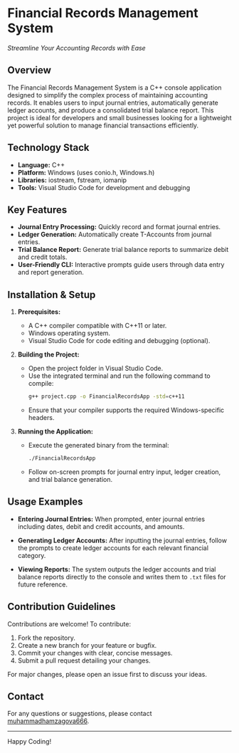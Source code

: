 # Financial Records Management System
*Streamline Your Accounting Records with Ease*

## Overview
The Financial Records Management System is a C++ console application designed to simplify the complex process of maintaining accounting records. It enables users to input journal entries, automatically generate ledger accounts, and produce a consolidated trial balance report. This project is ideal for developers and small businesses looking for a lightweight yet powerful solution to manage financial transactions efficiently.

## Technology Stack
- **Language:** C++
- **Platform:** Windows (uses conio.h, Windows.h)
- **Libraries:** iostream, fstream, iomanip
- **Tools:** Visual Studio Code for development and debugging

## Key Features
- **Journal Entry Processing:** Quickly record and format journal entries.
- **Ledger Generation:** Automatically create T-Accounts from journal entries.
- **Trial Balance Report:** Generate trial balance reports to summarize debit and credit totals.
- **User-Friendly CLI:** Interactive prompts guide users through data entry and report generation.

## Installation & Setup
1. **Prerequisites:**
   - A C++ compiler compatible with C++11 or later.
   - Windows operating system.
   - Visual Studio Code for code editing and debugging (optional).

2. **Building the Project:**
   - Open the project folder in Visual Studio Code.
   - Use the integrated terminal and run the following command to compile:
     ```sh
     g++ project.cpp -o FinancialRecordsApp -std=c++11
     ```
   - Ensure that your compiler supports the required Windows-specific headers.

3. **Running the Application:**
   - Execute the generated binary from the terminal:
     ```sh
     ./FinancialRecordsApp
     ```
   - Follow on-screen prompts for journal entry input, ledger creation, and trial balance generation.

## Usage Examples
- **Entering Journal Entries:**
  When prompted, enter journal entries including dates, debit and credit accounts, and amounts.
  
- **Generating Ledger Accounts:**
  After inputting the journal entries, follow the prompts to create ledger accounts for each relevant financial category.
  
- **Viewing Reports:**
  The system outputs the ledger accounts and trial balance reports directly to the console and writes them to `.txt` files for future reference.

## Contribution Guidelines
Contributions are welcome! To contribute:
1. Fork the repository.
2. Create a new branch for your feature or bugfix.
3. Commit your changes with clear, concise messages.
4. Submit a pull request detailing your changes.

For major changes, please open an issue first to discuss your ideas.

## Contact
For any questions or suggestions, please contact [muhammadhamzagova666](https://github.com/muhammadhamzagova666).

---
Happy Coding!
